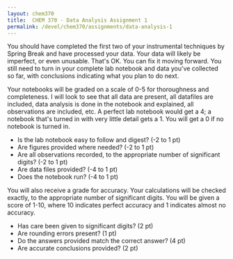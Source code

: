 ```yaml
---
layout: chem370
title:  CHEM 370 - Data Analysis Assignment 1
permalink: /devel/chem370/assignments/data-analysis-1
---
```


You should have completed the first two of your instrumental techniques by Spring Break and have processed your data.  Your data will likely be imperfect, or even unusable.  That's OK.  You can fix it moving forward.  You still need to turn in your complete lab notebook and data you've collected so far, with conclusions indicating what you plan to do next.

Your notebooks will be graded on a scale of 0-5 for thoroughness and completeness.  I will look to see that all data are present, all datafiles are included, data analysis is done in the notebook and explained, all observations are included, etc.  A perfect lab notebook would get a 4; a notebook that's turned in with very little detail gets a 1.  You will get a 0 if no notebook is turned in.

  - Is the lab notebook easy to follow and digest? (-2 to 1 pt)
  - Are figures provided where needed? (-2 to 1 pt)
  - Are all observations recorded, to the appropriate number of significant digits? (-2 to 1 pt)
  - Are data files provided? (-4 to 1 pt)
  - Does the notebook run? (-4 to 1 pt)

You will also receive a grade for accuracy.  Your calculations will be checked exactly, to the appropriate number of significant digits.  You will be given a score of 1-10, where 10 indicates perfect accuracy and 1 indicates almost no accuracy.

  - Has care been given to significant digits? (2 pt)
  - Are rounding errors present? (1 pt)
  - Do the answers provided match the correct answer? (4 pt)
  - Are accurate conclusions provided? (2 pt)
